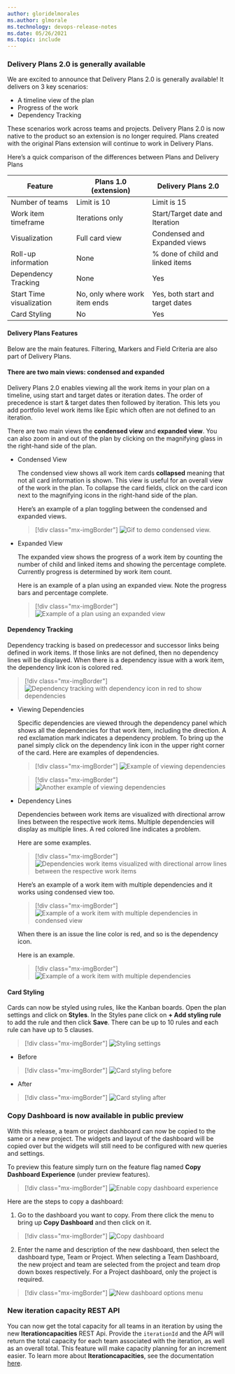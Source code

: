 ```yaml
---
author: gloridelmorales
ms.author: glmorale
ms.technology: devops-release-notes
ms.date: 05/26/2021
ms.topic: include
---
```


### Delivery Plans 2.0 is generally available

We are excited to announce that Delivery Plans 2.0 is generally available! It delivers on 3 key scenarios:

* A timeline view of the plan
* Progress of the work
* Dependency Tracking

These scenarios work across teams and projects. Delivery Plans 2.0 is now native to the product so an extension is no longer required. Plans created with the original Plans extension will continue to work in Delivery Plans.

Here’s a quick comparison of the differences between Plans and Delivery Plans

|Feature|	Plans 1.0 (extension) |	Delivery Plans 2.0|
| -------------------------------|-----------------------------------------|--------------------------|
| Number of teams |	Limit is 10 |	Limit is 15|
| Work item timeframe |	Iterations only |	Start/Target date and Iteration |
| Visualization |	Full card view |Condensed and Expanded views |
| Roll-up information |	None |	% done of child and linked items |
| Dependency Tracking |	None |	Yes |
| Start Time visualization | No, only where work item ends | Yes, both start and target dates |
| Card Styling | No	| Yes |

#### Delivery Plans Features
Below are the main features. Filtering, Markers and Field Criteria are also part of Delivery Plans.

#### There are two main views: condensed and expanded

Delivery Plans 2.0 enables viewing all the work items in your plan on a timeline, using start and target dates or iteration dates. The order of precedence is start & target dates then followed by iteration. This lets you add portfolio level work items like Epic which often are not defined to an iteration. 

There are two main views the **condensed view** and **expanded view**. You can also zoom in and out of the plan by clicking on the magnifying glass in the right-hand side of the plan.

* Condensed View

    The condensed view shows all work item cards **collapsed** meaning that not all card information is shown. This view is useful for an overall view of the work in the plan. To collapse the card fields, click on the card icon next to the magnifying icons in the right-hand side of the plan. 

    Here’s an example of a plan toggling between the condensed and expanded views.

    > [!div class="mx-imgBorder"]
    > ![Gif to demo condensed view.](../../media/187-boards-01.gif "gif to demo condensed view")

* Expanded View

    The expanded view shows the progress of a work item by counting the number of child and linked items and showing the percentage complete. Currently progress is determined by work item count. 

    Here is an example of a plan using an expanded view. Note the progress bars and percentage complete.

    > [!div class="mx-imgBorder"]
    > ![Example of a plan using an expanded view](../../media/187-boards-01.png)

#### Dependency Tracking

Dependency tracking is based on predecessor and successor links being defined in work items. If those links are not defined, then no dependency lines will be displayed. When there is a dependency issue with a work item, the dependency link icon is colored red.

> [!div class="mx-imgBorder"]
> ![Dependency tracking with dependency icon in red to show dependencies](../../media/187-boards-02.png)

* Viewing Dependencies

    Specific dependencies are viewed through the dependency panel which shows all the dependencies for that work item, including the direction. A red exclamation mark indicates a dependency problem. To bring up the panel simply click on the dependency link icon in the upper right corner of the card. Here are examples of dependencies.

    > [!div class="mx-imgBorder"]
    > ![Example of viewing dependencies](../../media/187-boards-03.png)

    > [!div class="mx-imgBorder"]
    > ![Another example of viewing dependencies](../../media/187-boards-04.png)


* Dependency Lines

    Dependencies between work items are visualized with directional arrow lines between the respective work items. Multiple dependencies will display as multiple lines. A red colored line indicates a problem. 

    Here are some examples.

    > [!div class="mx-imgBorder"]
    > ![Dependencies work items visualized with directional arrow lines between the respective work items](../../media/187-boards-09.png)

    Here’s an example of a work item with multiple dependencies and it works using condensed view too.

    > [!div class="mx-imgBorder"]
    > ![Example of a work item with multiple dependencies in condensed view](../../media/187-boards-10.png)

    When there is an issue the line color is red, and so is the dependency icon. 

    Here is an example.

    > [!div class="mx-imgBorder"]
    > ![Example of a work item with multiple dependencies](../../media/187-boards-05.png)
#### Card Styling

Cards can now be styled using rules, like the Kanban boards. Open the plan settings and click on **Styles**. In the Styles pane click on **+ Add styling rule** to add the rule and then click **Save**. There can be up to 10 rules and each rule can have up to 5 clauses.

> [!div class="mx-imgBorder"]
> ![Styling settings](../../media/187-boards-06.png)

* Before

 > [!div class="mx-imgBorder"]
 > ![Card styling before](../../media/187-boards-07.png)

* After

 > [!div class="mx-imgBorder"]
 > ![Card styling after](../../media/187-boards-08.png)


### Copy Dashboard is now available in public preview

With this release, a team or project dashboard can now be copied to the same or a new project. The widgets and layout of the dashboard will be copied over but the widgets will still need to be configured with new queries and settings. 

To preview this feature simply turn on the feature flag named **Copy Dashboard Experience** (under preview features). 

> [!div class="mx-imgBorder"]
> ![Enable copy dashboard experience](../../media/187-boards-13.png)

Here are the steps to copy a dashboard:

1. Go to the dashboard you want to copy. From there click the menu to bring up **Copy Dashboard** and then click on it.

> [!div class="mx-imgBorder"]
> ![Copy dashboard](../../media/187-boards-11.png)

2. Enter the name and description of the new dashboard, then select the dashboard type, Team or Project. When selecting a Team Dashboard, the new project and team are selected from the project and team drop down boxes respectively. For a Project dashboard, only the project is required.

> [!div class="mx-imgBorder"]
> ![New dashboard options menu](../../media/187-boards-12.png)
### New iteration capacity REST API

You can now get the total capacity for all teams in an iteration by using the new **Iterationcapacities** REST Api. Provide the `iterationId` and the API will return the total capacity for each team associated with the iteration, as well as an overall total. This feature will make capacity planning for an increment easier. To learn more about **Iterationcapacities**, see the documentation [here](/rest/api/azure/devops/work/capacities/get?view=azure-devops-rest-6.0&preserve-view=true).